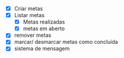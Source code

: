 - [x] Criar metas
- [x] Listar metas
    - [x] Metas realizadas
    - [x] metas em aberto
- [x] remover metas
- [x] marcar/ desmarcar metas como concluída
- [x] sistema de mensagem
